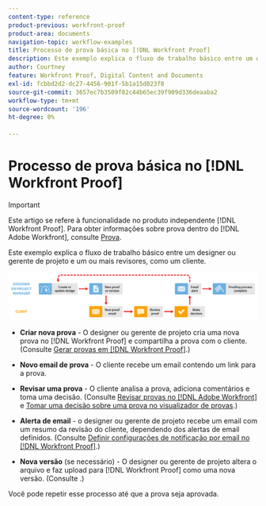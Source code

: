 ```yaml
---
content-type: reference
product-previous: workfront-proof
product-area: documents
navigation-topic: workflow-examples
title: Processo de prova básica no [!DNL Workfront Proof]
description: Este exemplo explica o fluxo de trabalho básico entre um designer ou gerente de projeto e um ou mais revisores, como um cliente.
author: Courtney
feature: Workfront Proof, Digital Content and Documents
exl-id: fcbbd2d2-dc27-4456-901f-5b1a15d023f8
source-git-commit: 3657ec7b3509f82c44b65ec39f909d336deaaba2
workflow-type: tm+mt
source-wordcount: '196'
ht-degree: 0%

---
```


# Processo de prova básica no [!DNL Workfront Proof]

>[!IMPORTANT]
>
>Este artigo se refere à funcionalidade no produto independente [!DNL Workfront Proof]. Para obter informações sobre prova dentro do [!DNL Adobe Workfront], consulte [Prova](../../../review-and-approve-work/proofing/proofing.md).

Este exemplo explica o fluxo de trabalho básico entre um designer ou gerente de projeto e um ou mais revisores, como um cliente.

![basic_workflow.png](assets/basic_workflow.png)

* **Criar nova prova** - O designer ou gerente de projeto cria uma nova prova no [!DNL Workfront Proof] e compartilha a prova com o cliente. (Consulte [Gerar provas em [!DNL Workfront Proof]](../../../workfront-proof/wp-work-proofsfiles/create-proofs-and-files/generate-proofs.md).)

* **Novo email de prova** - O cliente recebe um email contendo um link para a prova.

* **Revisar uma prova** - O cliente analisa a prova, adiciona comentários e toma uma decisão. (Consulte [Revisar provas no [!DNL Adobe Workfront]](../../../review-and-approve-work/proofing/reviewing-proofs-within-workfront/review-proofs-in-wf.md) e [Tomar uma decisão sobre uma prova no visualizador de provas](../../../review-and-approve-work/proofing/reviewing-proofs-within-workfront/make-a-decision-on-a-proof/make-decisions-on-proof.md).)

* **Alerta de email** - o designer ou gerente de projeto recebe um email com um resumo da revisão do cliente, dependendo dos alertas de email definidos. (Consulte [Definir configurações de notificação por email no [!DNL Workfront Proof]](../../../workfront-proof/wp-emailsntfctns/email-alerts/config-email-notification-settings-wp.md).)

* **Nova versão** (se necessário) - O designer ou gerente de projeto altera o arquivo e faz upload para [!DNL Workfront Proof] como uma nova versão. (Consulte .)

Você pode repetir esse processo até que a prova seja aprovada.
